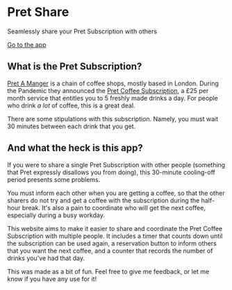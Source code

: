 # Pret Share

Seamlessly share your Pret Subscription with others

[Go to the app](https://pretshare.web.app/)

## What is the Pret Subscription?

[Pret A Manger](https://www.pret.co.uk/en-GB) is a chain of coffee shops, mostly based in London. During the Pandemic
they announced the [Pret Coffee Subscription](https://www.pret.co.uk/en-GB/pretcoffeesub), a £25 per month service that
entitles you to 5 freshly made drinks a day. For people who drink *a lot* of coffee, this is a great deal.

There are some stipulations with this subscription. Namely, you must wait 30 minutes between each drink that you get.

## And what the heck is this app?

If you were to share a single Pret Subscription with other people (something that Pret expressly disallows you from
doing), this 30-minute cooling-off period presents some problems.

You must inform each other when you are getting a coffee, so that the other sharers do not try and get a coffee with the
subscription during the half-hour break. It's also a pain to coordinate who will get the next coffee, especially during
a busy workday.

This website aims to make it easier to share and coordinate the Pret Coffee Subscription with multiple people. It
includes a timer that counts down until the subscription can be used again, a reservation button to inform others that
you want the next coffee, and a counter that records the number of drinks you've had that day.

This was made as a bit of fun. Feel free to give me feedback, or let me know if you have any use for it!

